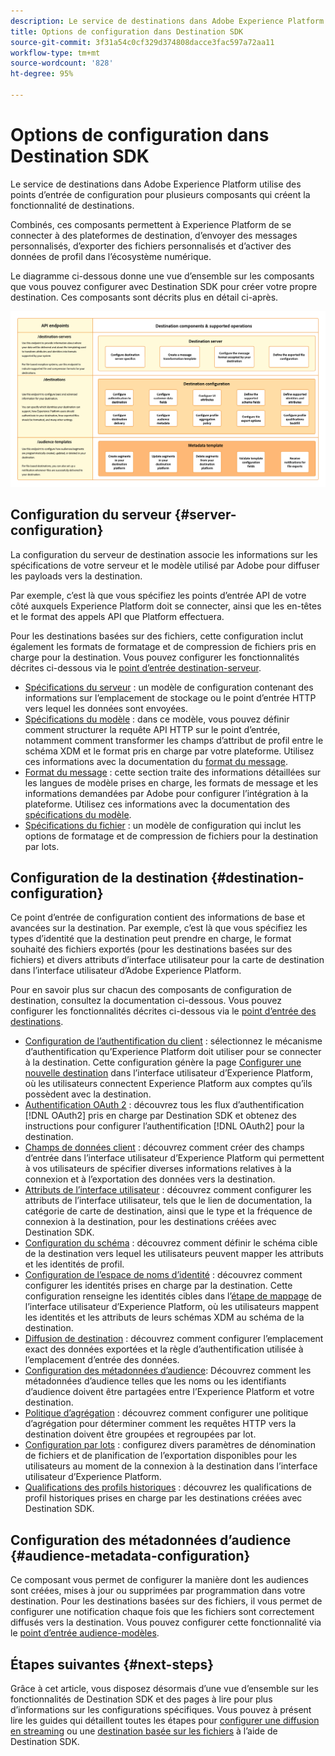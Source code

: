 ```yaml
---
description: Le service de destinations dans Adobe Experience Platform utilise des points d’entrée de configuration pour plusieurs composants qui créent la fonctionnalité de destinations. Découvrez comment ces composants combinés permettent à Experience Platform de se connecter à des partenaires de destination, d’envoyer des messages personnalisés et d’activer des données de profil dans l’écosystème numérique.
title: Options de configuration dans Destination SDK
source-git-commit: 3f31a54c0cf329d374808dacce3fac597a72aa11
workflow-type: tm+mt
source-wordcount: '828'
ht-degree: 95%

---
```



# Options de configuration dans Destination SDK

Le service de destinations dans Adobe Experience Platform utilise des points d’entrée de configuration pour plusieurs composants qui créent la fonctionnalité de destinations.

Combinés, ces composants permettent à Experience Platform de se connecter à des plateformes de destination, d’envoyer des messages personnalisés, d’exporter des fichiers personnalisés et d’activer des données de profil dans l’écosystème numérique.

Le diagramme ci-dessous donne une vue d’ensemble sur les composants que vous pouvez configurer avec Destination SDK pour créer votre propre destination. Ces composants sont décrits plus en détail ci-après.

![Diagramme présentant les composants de Destination SDK, les points d’entrée de configuration et les opérations pris en charge par ceux-ci.](../assets/functionality/destination-sdk-components-diagram.png)

## Configuration du serveur {#server-configuration}

La configuration du serveur de destination associe les informations sur les spécifications de votre serveur et le modèle utilisé par Adobe pour diffuser les payloads vers la destination.

Par exemple, c’est là que vous spécifiez les points d’entrée API de votre côté auxquels Experience Platform doit se connecter, ainsi que les en-têtes et le format des appels API que Platform effectuera.

Pour les destinations basées sur des fichiers, cette configuration inclut également les formats de formatage et de compression de fichiers pris en charge pour la destination. Vous pouvez configurer les fonctionnalités décrites ci-dessous via le [point d’entrée destination-serveur](../authoring-api/destination-server/create-destination-server.md).

* [Spécifications du serveur](destination-server/server-specs.md) : un modèle de configuration contenant des informations sur l’emplacement de stockage ou le point d’entrée HTTP vers lequel les données sont envoyées.
* [Spécifications du modèle](destination-server/templating-specs.md) : dans ce modèle, vous pouvez définir comment structurer la requête API HTTP sur le point d’entrée, notamment comment transformer les champs d’attribut de profil entre le schéma XDM et le format pris en charge par votre plateforme. Utilisez ces informations avec la documentation du [format du message](destination-server/message-format.md).
* [Format du message](destination-server/message-format.md) : cette section traite des informations détaillées sur les langues de modèle prises en charge, les formats de message et les informations demandées par Adobe pour configurer l’intégration à la plateforme. Utilisez ces informations avec la documentation des [spécifications du modèle](destination-server/templating-specs.md).
* [Spécifications du fichier](destination-server/file-formatting.md) : un modèle de configuration qui inclut les options de formatage et de compression de fichiers pour la destination par lots.

## Configuration de la destination {#destination-configuration}

Ce point d’entrée de configuration contient des informations de base et avancées sur la destination. Par exemple, c’est là que vous spécifiez les types d’identité que la destination peut prendre en charge, le format souhaité des fichiers exportés (pour les destinations basées sur des fichiers) et divers attributs d’interface utilisateur pour la carte de destination dans l’interface utilisateur d’Adobe Experience Platform.

Pour en savoir plus sur chacun des composants de configuration de destination, consultez la documentation ci-dessous. Vous pouvez configurer les fonctionnalités décrites ci-dessous via le [point d’entrée des destinations](../authoring-api/destination-configuration/create-destination-configuration.md).

* [Configuration de l’authentification du client](destination-configuration/customer-authentication.md) : sélectionnez le mécanisme d’authentification qu’Experience Platform doit utiliser pour se connecter à la destination. Cette configuration génère la page [Configurer une nouvelle destination](../../ui/connect-destination.md) dans l’interface utilisateur d’Experience Platform, où les utilisateurs connectent Experience Platform aux comptes qu’ils possèdent avec la destination.
* [Authentification OAuth 2](destination-configuration/oauth2-authentication.md) : découvrez tous les flux d’authentification [!DNL OAuth2] pris en charge par Destination SDK et obtenez des instructions pour configurer l’authentification [!DNL OAuth2] pour la destination.
* [Champs de données client](destination-configuration/customer-data-fields.md) : découvrez comment créer des champs d’entrée dans l’interface utilisateur d’Experience Platform qui permettent à vos utilisateurs de spécifier diverses informations relatives à la connexion et à l’exportation des données vers la destination.
* [Attributs de l’interface utilisateur](destination-configuration/ui-attributes.md) : découvrez comment configurer les attributs de l’interface utilisateur, tels que le lien de documentation, la catégorie de carte de destination, ainsi que le type et la fréquence de connexion à la destination, pour les destinations créées avec Destination SDK.
* [Configuration du schéma](destination-configuration/schema-configuration.md) : découvrez comment définir le schéma cible de la destination vers lequel les utilisateurs peuvent mapper les attributs et les identités de profil.
* [Configuration de l’espace de noms d’identité](destination-configuration/identity-namespace-configuration.md) : découvrez comment configurer les identités prises en charge par la destination. Cette configuration renseigne les identités cibles dans l’[étape de mappage](../../ui/activate-segment-streaming-destinations.md#mapping) de l’interface utilisateur d’Experience Platform, où les utilisateurs mappent les identités et les attributs de leurs schémas XDM au schéma de la destination.
* [Diffusion de destination](destination-configuration/destination-delivery.md) : découvrez comment configurer l’emplacement exact des données exportées et la règle d’authentification utilisée à l’emplacement d’entrée des données.
* [Configuration des métadonnées d’audience](destination-configuration/audience-metadata-configuration.md): Découvrez comment les métadonnées d’audience telles que les noms ou les identifiants d’audience doivent être partagées entre l’Experience Platform et votre destination.
* [Politique d’agrégation](destination-configuration/aggregation-policy.md) : découvrez comment configurer une politique d’agrégation pour déterminer comment les requêtes HTTP vers la destination doivent être groupées et regroupées par lot.
* [Configuration par lots](destination-configuration/batch-configuration.md) : configurez divers paramètres de dénomination de fichiers et de planification de l’exportation disponibles pour les utilisateurs au moment de la connexion à la destination dans l’interface utilisateur d’Experience Platform.
* [Qualifications des profils historiques](destination-configuration/historical-profile-qualifications.md) : découvrez les qualifications de profil historiques prises en charge par les destinations créées avec Destination SDK.

## Configuration des métadonnées d’audience {#audience-metadata-configuration}

Ce composant vous permet de configurer la manière dont les audiences sont créées, mises à jour ou supprimées par programmation dans votre destination. Pour les destinations basées sur des fichiers, il vous permet de configurer une notification chaque fois que les fichiers sont correctement diffusés vers la destination. Vous pouvez configurer cette fonctionnalité via le [point d’entrée audience-modèles](../metadata-api/create-audience-template.md).

## Étapes suivantes {#next-steps}

Grâce à cet article, vous disposez désormais d’une vue d’ensemble sur les fonctionnalités de Destination SDK et des pages à lire pour plus d’informations sur les configurations spécifiques. Vous pouvez à présent lire les guides qui détaillent toutes les étapes pour [configurer une diffusion en streaming](../guides/configure-destination-instructions.md) ou une [destination basée sur les fichiers](../guides/configure-file-based-destination-instructions.md) à l’aide de Destination SDK.
